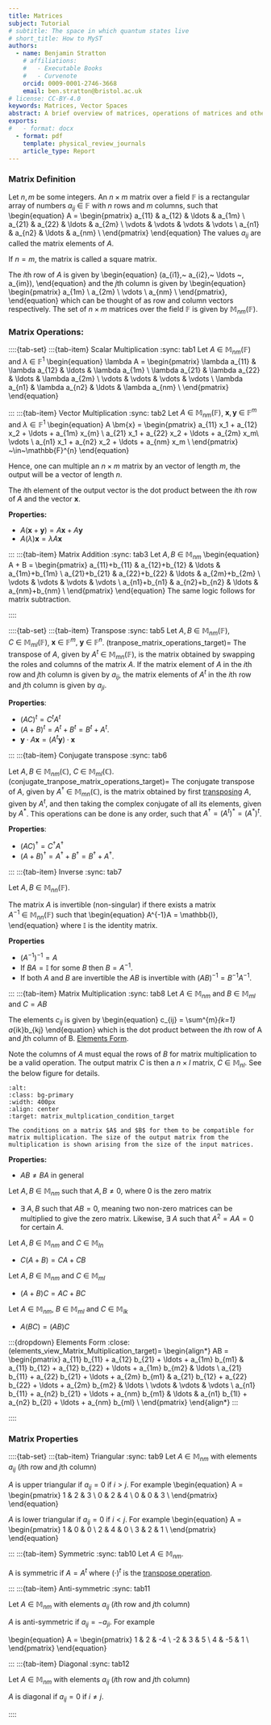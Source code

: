 ```yaml
---
title: Matrices 
subject: Tutorial
# subtitle: The space in which quantum states live
# short_title: How to MyST
authors:
  - name: Benjamin Stratton
    # affiliations:
    #   - Executable Books
    #   - Curvenote
    orcid: 0009-0001-2746-3668
    email: ben.stratton@bristol.ac.uk
# license: CC-BY-4.0
keywords: Matrices, Vector Spaces 
abstract: A brief overview of matrices, operations of matrices and other key properties. 
exports:
#   - format: docx
  - format: pdf
    template: physical_review_journals
    article_type: Report
---
```


### Matrix Definition 

Let $n,m$ be some integers. An $n \times m$ matrix over a field $\mathbb{F}$ is a rectangular array of numbers $a_{ij}~\in~\mathbb{F}$ with $n$ rows and $m$ columns, such that 
\begin{equation}
A = \begin{pmatrix}
a_{11} & a_{12} & \ldots & a_{1m} \\
a_{21} & a_{22} & \ldots & a_{2m} \\
\vdots & \vdots & \vdots & \vdots \\
a_{n1} & a_{n2} & \ldots & a_{nm} \\
\end{pmatrix}
\end{equation}
The values $a_{ij}$ are called the matrix elements of $A$. 

If $n=m$, the matrix is called a square matrix. 

The $i$th row of $A$ is given by 
\begin{equation}
(a_{i1},~ a_{i2},~ \ldots ~, a_{im}),
\end{equation}
and the $j$th column is given by 
\begin{equation}
\begin{pmatrix}
a_{1m} \\
a_{2m} \\
\vdots  \\
a_{nm}  \\
\end{pmatrix},
\end{equation}
which can be thought of as row and column vectors respectively. The set of $n \times m$ matrices over the field $\mathbb{F}$ is given by $\mathbb{M}_{nm}(\mathbb{F})$.

### Matrix Operations:

::::{tab-set}
:::{tab-item} Scalar Multiplication 
:sync: tab1
Let $A~\in~\mathbb{M}_{nm}(\mathbb{F})$ and $\lambda~\in~\mathbb{F}^{1}$
\begin{equation}
\lambda A = \begin{pmatrix}
\lambda a_{11} & \lambda a_{12} & \ldots & \lambda a_{1m} \\
\lambda a_{21} & \lambda a_{22} & \ldots & \lambda a_{2m} \\
\vdots & \vdots & \vdots & \vdots \\
\lambda a_{n1} & \lambda a_{n2} & \ldots & \lambda a_{nm} \\
\end{pmatrix}
\end{equation}

:::
:::{tab-item} Vector Multiplication
:sync: tab2
Let $A~\in~\mathbb{M}_{nm}(\mathbb{F})$, $\bm{x}, \bm{y}~\in~\mathbb{F}^{m}$ and $\lambda \in \mathbb{F}^{1}$
\begin{equation}
A \bm{x} = \begin{pmatrix}
a_{11} x_1 + a_{12} x_2 + \ldots + a_{1m} x_{m} \\
a_{21} x_1 + a_{22} x_2 + \ldots + a_{2m} x_m\\
\vdots \\
a_{n1} x_1 + a_{n2} x_2 + \ldots + a_{nm} x_m \\
\end{pmatrix} ~\in~\mathbb{F}^{n}
\end{equation}

Hence, one can multiple an $n \times m$ matrix by an vector of length $m$, the output will be a vector of length $n$. 

The $i$th element of the output vector is the dot product between the $i$th row of $A$ and the vector $\bm{x}$. 

**Properties:**
- $A(\bm{x} + \bm{y}) = A\bm{x} + A \bm{y}$
- $A(\lambda)\bm{x} = \lambda A \bm{x}$

:::
:::{tab-item} Matrix Addition
:sync: tab3
Let $A,B~\in~\mathbb{M}_{nm}$
\begin{equation}
A + B = \begin{pmatrix}
a_{11}+b_{11} & a_{12}+b_{12} & \ldots & a_{1m}+b_{1m} \\
a_{21}+b_{21} & a_{22}+b_{22} & \ldots & a_{2m}+b_{2m} \\
\vdots & \vdots & \vdots & \vdots \\
a_{n1}+b_{n1} & a_{n2}+b_{n2} & \ldots & a_{nm}+b_{nm} \\
\end{pmatrix}
\end{equation}
The same logic follows for matrix subtraction. 

::::


::::{tab-set}
:::{tab-item} Transpose
:sync: tab5
Let $A,B~\in~\mathbb{M}_{nm}(\mathbb{F})$, $C~\in~\mathbb{M}_{ml}(\mathbb{F})$, $\bm{x}~\in~\mathbb{F}^{m}, ~\bm{y}~\in~\mathbb{F}^{n}$. 
(tranpose_matrix_operations_target)=
The transpose of $A$, given by $A^{t}~\in~\mathbb{M}_{mn}(\mathbb{F})$, is the matrix obtained by swapping the roles and columns of the matrix $A$. If the matrix element of $A$ in the $i$th row and $j$th column is given by $a_{ij}$, the matrix elements of $A^{t}$ in the $i$th row and $j$th column is given by $a_{ji}$. 

**Properties**: 
- $(AC)^{t} = C^{t}A^{t}$
- $(A+B)^{t} = A^{t} + B^{t} = B^{t} + A^{t}$. 
- $\bm{y} \cdot A \bm{x} = (A^{t}\bm{y}) \cdot \bm{x}$

:::
:::{tab-item} Conjugate transpose
:sync: tab6

Let $A,B~\in~\mathbb{M}_{nm}(\mathbb{C})$, $C~\in~\mathbb{M}_{ml}(\mathbb{C})$.
(conjugate_tranpose_matrix_operations_target)=
The conjugate transpose of $A$, given by $A^{\dagger}~\in~\mathbb{M}_{mn}(\mathbb{C})$, is the matrix obtained by first [transposing](#tranpose_matrix_operations_target) $A$, given by $A^{t}$, and then taking the complex conjugate of all its elements, given by $A^{*}$. This operations can be done is any order, such that $A^{\dagger} = (A^{t})^{*} = (A^{*})^{t}$.

**Properties**: 
- $(AC)^{\dagger} = C^{\dagger}A^{\dagger}$
- $(A+B)^{\dagger} = A^{\dagger} + B^{\dagger} = B^{\dagger} + A^{\dagger}$. 

:::
:::{tab-item} Inverse
:sync: tab7

Let $A,B~\in~\mathbb{M}_{nn}(\mathbb{F})$. 

The matrix $A$ is invertible (non-singular) if there exists a matrix $A^{-1}~\in~\mathbb{M}_{nn}(\mathbb{F})$ such that 
\begin{equation}
A^{-1}A = \mathbb{I},
\end{equation}
where $\mathbb{I}$ is the identity matrix. 

**Properties**
- $(A^{-1})^{-1} = A$
- If $BA=\mathbb{I}$ for some $B$ then $B=A^{-1}$. 
- If both $A$ and $B$ are invertible the $AB$ is invertible with $(AB)^{-1} = B^{-1}A^{-1}$. 

:::
:::{tab-item} Matrix Multiplication
:sync: tab8
Let $A~\in~\mathbb{M}_{nm}$ and $B~\in~\mathbb{M}_{ml}$ and $C=AB$

The elements $c_{ij}$ is given by 
\begin{equation}
c_{ij} = \sum^{m}_{k=1} a_{ik}b_{kj}
\end{equation}
which is the dot product between the $i$th row of A and $j$th column of B. [Elements Form](#elements_view_Matrix_Multiplication_target).

Note the columns of $A$ must equal the rows of $B$ for matrix multiplication to be a valid operation. The output matrix $C$ is then a $n \times l$ matrix, $C~\in~\mathbb{M}_{nl}$. See the below figure for details. 

```{figure} mathematicalPleminaries_matrix_mat_conditions.png
:alt: 
:class: bg-primary
:width: 400px
:align: center
:target: matrix_multplication_condition_target

The conditions on a matrix $A$ and $B$ for them to be compatible for matrix multiplication. The size of the output matrix from the multiplication is shown arising from the size of the input matrices. 
```

**Properties:**
- $AB \neq BA$ in general

Let $A,B~\in~\mathbb{M}_{nm}$ such that $A,B \neq 0$, where $0$ is the zero matrix 
- $\exists~A,B$ such that $AB = 0$, meaning two non-zero matrices can be multiplied to give the zero matrix. Likewise, $\exists ~ A$ such that $A^{2}=AA=0$ for certain $A$. 

Let $A,B~\in~\mathbb{M}_{nm}$ and $C~\in~\mathbb{M}_{ln}$
- $C(A+B) = CA + CB$

Let $A,B~\in~\mathbb{M}_{nm}$ and $C~\in~\mathbb{M}_{ml}$
- $(A+B)C = AC + BC$

Let $A~\in~\mathbb{M}_{nm}$, $B~\in~\mathbb{M}_{ml}$ and $C~\in~\mathbb{M}_{lk}$
- $A(BC) = (AB)C$

:::{dropdown} Elements Form
:close:
(elements_view_Matrix_Multiplication_target)=
\begin{align*}
AB = \begin{pmatrix}
a_{11} b_{11} + a_{12} b_{21} + \ldots + a_{1m} b_{m1} & a_{11} b_{12} + a_{12} b_{22} + \ldots + a_{1m} b_{m2} & \ldots \\
a_{21} b_{11} + a_{22} b_{21} + \ldots + a_{2m} b_{m1} & a_{21} b_{12} + a_{22} b_{22} + \ldots + a_{2m} b_{m2} & \ldots \\
\vdots & \vdots & \vdots \\
a_{n1} b_{11} + a_{n2} b_{21} + \ldots + a_{nm} b_{m1} & \ldots & a_{n1} b_{1l} + a_{n2} b_{2l} + \ldots + a_{nm} b_{ml} \\
\end{pmatrix}
\end{align*}
:::

::::


### Matrix Properties 

::::{tab-set}
:::{tab-item} Triangular 
:sync: tab9
Let $A~\in~\mathbb{M}_{nm}$ with elements $a_{ij}$ ($i$th row and $j$th column)

$A$ is upper triangular if $a_{ij}=0$ if $i>j$. For example
\begin{equation}
A = \begin{pmatrix}
1 & 2 & 3 \\
0 & 2 & 4 \\
0 & 0 & 3 \\
\end{pmatrix}
\end{equation}

$A$ is lower triangular if $a_{ij}=0$ if $i<j$. For example
\begin{equation}
A = \begin{pmatrix}
1 & 0 & 0 \\
2 & 4 & 0 \\
3 & 2 & 1 \\
\end{pmatrix}
\end{equation}

:::
:::{tab-item} Symmetric
:sync: tab10
Let $A~\in~\mathbb{M}_{nm}$. 

A is symmetric if $A=A^{t}$ where $(\cdot)^{t}$ is the [transpose operation](#tranpose_matrix_operations_target). 

:::
:::{tab-item} Anti-symmetric 
:sync: tab11

Let $A~\in~\mathbb{M}_{nm}$ with elements $a_{ij}$ ($i$th row and $j$th column)

$A$ is anti-symmetric if $a_{ij} = -a_{ji}$. For example

\begin{equation}
A = \begin{pmatrix}
1 & 2 & -4 \\
-2 & 3 & 5 \\
4 & -5 & 1 \\
\end{pmatrix}
\end{equation}

:::
:::{tab-item} Diagonal 
:sync: tab12

Let $A~\in~\mathbb{M}_{nm}$ with elements $a_{ij}$ ($i$th row and $j$th column)

$A$ is diagonal if $a_{ij} = 0$ if $i \neq j$. 

::::

